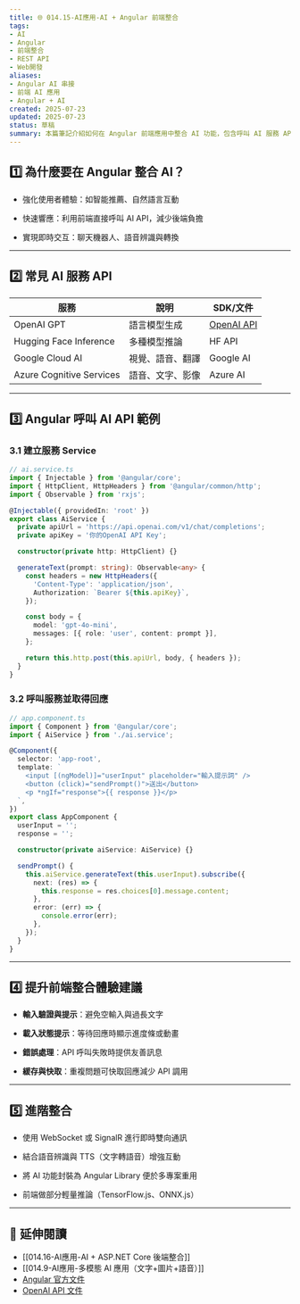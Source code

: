 ```yaml
---
title: 🌐 014.15-AI應用-AI + Angular 前端整合  
tags:
- AI
- Angular
- 前端整合
- REST API
- Web開發  
aliases:
- Angular AI 串接
- 前端 AI 應用 
- Angular + AI  
created: 2025-07-23  
updated: 2025-07-23  
status: 草稿  
summary: 本篇筆記介紹如何在 Angular 前端應用中整合 AI 功能，包含呼叫 AI 服務 API、串接後端 AI 模型，以及提升使用者體驗的建議，適合有 Angular 基礎的開發者參考。
---
```


## 1️⃣ 為什麼要在 Angular 整合 AI？

- 強化使用者體驗：如智能推薦、自然語言互動

- 快速響應：利用前端直接呼叫 AI API，減少後端負擔

- 實現即時交互：聊天機器人、語音辨識與轉換

---
## 2️⃣ 常見 AI 服務 API

|服務|說明|SDK/文件|
|---|---|---|
|OpenAI GPT|語言模型生成|[OpenAI API](https://platform.openai.com/docs)|
|Hugging Face Inference|多種模型推論|HF API|
|Google Cloud AI|視覺、語音、翻譯|Google AI|
|Azure Cognitive Services|語音、文字、影像|Azure AI|

---
## 3️⃣ Angular 呼叫 AI API 範例

### 3.1 建立服務 Service

```typescript
// ai.service.ts
import { Injectable } from '@angular/core';
import { HttpClient, HttpHeaders } from '@angular/common/http';
import { Observable } from 'rxjs';

@Injectable({ providedIn: 'root' })
export class AiService {
  private apiUrl = 'https://api.openai.com/v1/chat/completions';
  private apiKey = '你的OpenAI API Key';

  constructor(private http: HttpClient) {}

  generateText(prompt: string): Observable<any> {
    const headers = new HttpHeaders({
      'Content-Type': 'application/json',
      Authorization: `Bearer ${this.apiKey}`,
    });

    const body = {
      model: 'gpt-4o-mini',
      messages: [{ role: 'user', content: prompt }],
    };

    return this.http.post(this.apiUrl, body, { headers });
  }
}
```

### 3.2 呼叫服務並取得回應

```typescript
// app.component.ts
import { Component } from '@angular/core';
import { AiService } from './ai.service';

@Component({
  selector: 'app-root',
  template: `
    <input [(ngModel)]="userInput" placeholder="輸入提示詞" />
    <button (click)="sendPrompt()">送出</button>
    <p *ngIf="response">{{ response }}</p>
  `,
})
export class AppComponent {
  userInput = '';
  response = '';

  constructor(private aiService: AiService) {}

  sendPrompt() {
    this.aiService.generateText(this.userInput).subscribe({
      next: (res) => {
        this.response = res.choices[0].message.content;
      },
      error: (err) => {
        console.error(err);
      },
    });
  }
}
```

---
## 4️⃣ 提升前端整合體驗建議

- **輸入驗證與提示**：避免空輸入與過長文字

- **載入狀態提示**：等待回應時顯示進度條或動畫

- **錯誤處理**：API 呼叫失敗時提供友善訊息

- **緩存與快取**：重複問題可快取回應減少 API 調用


---
## 5️⃣ 進階整合

- 使用 WebSocket 或 SignalR 進行即時雙向通訊

- 結合語音辨識與 TTS（文字轉語音）增強互動

- 將 AI 功能封裝為 Angular Library 便於多專案重用

- 前端做部分輕量推論（TensorFlow.js、ONNX.js）

---

## 🔗 延伸閱讀

- [[014.16-AI應用-AI + ASP.NET Core 後端整合]]
- [[014.9-AI應用-多模態 AI 應用（文字+圖片+語音）]]
- [Angular 官方文件](https://angular.dev/)
- [OpenAI API 文件](https://platform.openai.com/docs)